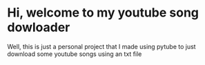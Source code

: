 # Hi, welcome to my youtube song dowloader
Well, this is just a personal project that I made using pytube to just download some youtube songs
using an txt file